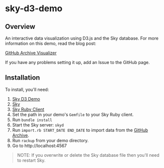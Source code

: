 sky-d3-demo
===========

## Overview

An interactive data visualization using D3.js and the Sky database.
For more information on this demo, read the blog post:

[GitHub Archive Visualizer](http://skydb.io/blog/github-archive-visualizer.html)

If you have any problems setting it up, add an Issue to the GitHub page.


## Installation

To install, you'll need:

1. [Sky D3 Demo](https://github.com/skydb/sky-d3-demo)
1. [Sky](http://skydb.io/)
1. [Sky Ruby Client](https://github.com/skydb/sky.rb)
1. Set the path in your demo's `Gemfile` to your Sky Ruby client.
1. Run `bundle install`
1. Start the Sky server: `skyd`
1. Run `import.rb START_DATE END_DATE` to import data from the [GitHub Archive](http://www.githubarchive.org/).
1. Run `rackup` from your demo directory.
1. Go to http://localhost:4567

> NOTE: If you overwrite or delete the Sky database file then you'll need to restart Sky.


